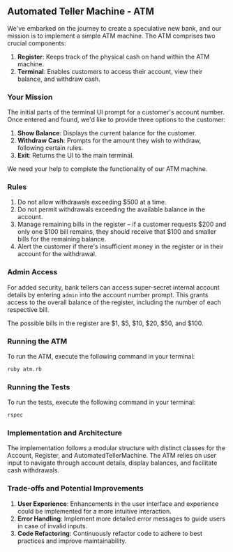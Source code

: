 ## Automated Teller Machine - ATM

We've embarked on the journey to create a speculative new bank, and our mission is to implement a simple ATM machine. The ATM comprises two crucial components:

1. **Register**: Keeps track of the physical cash on hand within the ATM machine.
2. **Terminal**: Enables customers to access their account, view their balance, and withdraw cash.

### Your Mission

The initial parts of the terminal UI prompt for a customer's account number. Once entered and found, we'd like to provide three options to the customer:

1. **Show Balance**: Displays the current balance for the customer.
2. **Withdraw Cash**: Prompts for the amount they wish to withdraw, following certain rules.
3. **Exit**: Returns the UI to the main terminal.

We need your help to complete the functionality of our ATM machine.

### Rules

1. Do not allow withdrawals exceeding $500 at a time.
2. Do not permit withdrawals exceeding the available balance in the account.
3. Manage remaining bills in the register – if a customer requests $200 and only one $100 bill remains, they should receive that $100 and smaller bills for the remaining balance.
4. Alert the customer if there's insufficient money in the register or in their account for the withdrawal.

### Admin Access

For added security, bank tellers can access super-secret internal account details by entering `admin` into the account number prompt. This grants access to the overall balance of the register, including the number of each respective bill.

The possible bills in the register are $1, $5, $10, $20, $50, and $100.

### Running the ATM

To run the ATM, execute the following command in your terminal:

```bash
ruby atm.rb
```

### Running the Tests

To run the tests, execute the following command in your terminal:

```bash
rspec
```

### Implementation and Architecture

The implementation follows a modular structure with distinct classes for the Account, Register, and AutomatedTellerMachine. The ATM relies on user input to navigate through account details, display balances, and facilitate cash withdrawals.

### Trade-offs and Potential Improvements

1. **User Experience**: Enhancements in the user interface and experience could be implemented for a more intuitive interaction.
2. **Error Handling**: Implement more detailed error messages to guide users in case of invalid inputs.
3. **Code Refactoring**: Continuously refactor code to adhere to best practices and improve maintainability.
